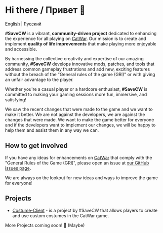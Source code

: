 # Hi there / Привет 👋

[English](https://github.com/SaveCW/.github/blob/main/profile/README_EN.md) | [Русский](https://github.com/SaveCW/.github/blob/main/profile/README.md)


**#SaveCW** is a vibrant, **community-driven project** dedicated to enhancing the experience for all playing on [CatWar](https://catwar.su). Our mission is to create and implement **quality of life improvements** that make playing more enjoyable and accessible.

By harnessing the collective creativity and expertise of our amazing community, **#SaveCW** develops innovative mods, patches, and tools that address common gameplay frustrations and add new, exciting features without the breach of the "General rules of the game (GRI)" or with giving an unfair advantage to the player.

Whether you're a casual player or a hardcore enthusiast, **#SaveCW** is committed to making your gaming sessions more fun, immersive, and satisfying!

We saw the recent changes that were made to the game and we want to make it better. We are not against the developers, we are against the changes that were made. We want to make the game better for everyone and if the developers want to implement our changes, we will be happy to help them and assist them in any way we can.

## How to get involved

If you have any ideas for enhancements on [CatWar](https://catwar.su) that comply with the "General Rules of the Game (GRI)", please open an issue at [our GitHub issues page](https://github.com/SaveCW/.github/issues).

We are always on the lookout for new ideas and ways to improve the game for everyone!

## Projects

- [Costume-Client](https://github.com/SaveCW/Costume-Client) - is a project by #SaveCW that allows players to create and use custom costumes in the CatWar game.

More Projects coming soon! 🚀 (Maybe)
